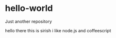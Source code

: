 # hello-world
Just another repository


hello there this is sirish 
i like node.js and coffeescript
